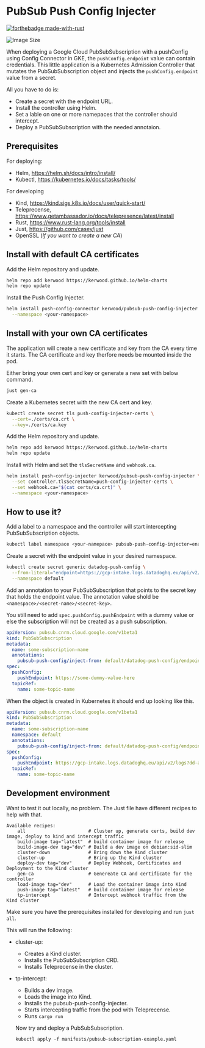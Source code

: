 # PubSub Push Config Injecter
[![forthebadge made-with-rust](http://ForTheBadge.com/images/badges/made-with-rust.svg)](https://www.rust-lang.org/)

![Image Size](https://ghcr-badge.egpl.dev/kerwood/pubsub-push-config-injecter/size?tag=latest)

When deploying a Google Cloud PubSubSubscription with a pushConfig using Config Connector in GKE, the `pushConfig.endpoint` value can contain credentials.
This little application is a Kubernetes Admission Controller that mutates the PubSubSubscription object and injects the `pushConfig.endpoint` value from a secret.

All you have to do is:
- Create a secret with the endpoint URL.
- Install the controller using Helm.
- Set a lable on one or more namepaces that the controller should intercept.
- Deploy a PubSubSubscription with the needed annotaion.

## Prerequisites

For deploying:
 - Helm, <https://helm.sh/docs/intro/install/>
 - Kubectl, <https://kubernetes.io/docs/tasks/tools/>

For developing
 - Kind, <https://kind.sigs.k8s.io/docs/user/quick-start/>
 - Teleprecense, <https://www.getambassador.io/docs/telepresence/latest/install>
 - Rust, <https://www.rust-lang.org/tools/install>
 - Just, <https://github.com/casey/just>
 - OpenSSL (*If you want to create a new CA*)


## Install with default CA certificates

Add the Helm repository and update.
```sh
helm repo add kerwood https://kerwood.github.io/helm-charts
helm repo update
```

Install the Push Config Injecter.
```sh
helm install push-config-connector kerwood/pubsub-push-config-injecter \
  --namespace <your-namespace>
```

## Install with your own CA certificates

The application will create a new certificate and key from the CA every time it starts.
The CA certificate and key therfore needs be mounted inside the pod. 

Either bring your own cert and key or generate a new set with below command.
```sh
just gen-ca
```

Create a Kubernetes secret with the new CA cert and key. 
```sh
kubectl create secret tls push-config-injecter-certs \
  --cert=./certs/ca.crt \
  --key=./certs/ca.key
```

Add the Helm repository and update.
```sh
helm repo add kerwood https://kerwood.github.io/helm-charts
helm repo update
```

Install with Helm and set the `tlsSecretName` and `webhook.ca`.
```sh
helm install push-config-injecter kerwood/pubsub-push-config-injecter \
  --set controller.tlsSecretName=push-config-injecter-certs \
  --set webhook.ca="$(cat certs/ca.crt)" \
  --namespace <your-namespace>
```

## How to use it?

Add a label to a namespace and the controller will start intercepting PubSubSubscription objects.
```sh
kubectl label namespace <your-namepace> pubsub-push-config-injecter=enabled
```

Create a secret with the endpoint value in your desired namespace.
```sh
kubectl create secret generic datadog-push-config \
  --from-literal="endpoint=https://gcp-intake.logs.datadoghq.eu/api/v2/logs?dd-api-key=xxxxxxxxxxx" \
  --namespace default
```

Add an annotation to your PubSubSubscription that points to the secret key that holds the endpoint value.
The annotation value shold be `<namespace>/<secret-name>/<secret-key>`.

You still need to add `spec.pushConfig.pushEndpoint` with a dummy value or else the subscription will not be
created as a push subscription.
```yaml
apiVersion: pubsub.cnrm.cloud.google.com/v1beta1
kind: PubSubSubscription
metadata:
  name: some-subscription-name
  annotations:
    pubsub-push-config/inject-from: default/datadog-push-config/endpoint
spec:
  pushConfig:
    pushEndpoint: https://some-dummy-value-here
  topicRef:
    name: some-topic-name
```

When the object is created in Kubernetes it should end up looking like this.
```yaml
apiVersion: pubsub.cnrm.cloud.google.com/v1beta1
kind: PubSubSubscription
metadata:
  name: some-subscription-name
  namespace: default
  annotations:
    pubsub-push-config/inject-from: default/datadog-push-config/endpoint
spec:
  pushConfig:
    pushEndpoint: https://gcp-intake.logs.datadoghq.eu/api/v2/logs?dd-api-key=xxxxxxxxxxx
  topicRef:
    name: some-topic-name
```

## Development environment
Want to test it out locally, no problem.
The Just file have different recipes to help with that.
```
Available recipes:
    all                       # Cluster up, generate certs, build dev image, deploy to kind and intercept traffic
    build-image tag="latest"  # build container image for release
    build-image-dev tag="dev" # Build a dev image on debian:sid-slim
    cluster-down              # Bring down the Kind cluster
    cluster-up                # Bring up the Kind cluster
    deploy-dev tag="dev"      # Deploy Webhook, Certificates and Deployment to the Kind cluster
    gen-ca                    # Genereate CA and certificate for the controller
    load-image tag="dev"      # Load the container image into Kind
    push-image tag="latest"   # build container image for release
    tp-intercept              # Intercept webhook traffic from the Kind cluster
```

Make sure you have the prerequisites installed for developing and run `just all`.

This will run the following:
- cluster-up:
  - Creates a Kind cluster.
  - Installs the PubSubSubscription CRD.
  - Installs Teleprecense in the cluster.
- tp-intercept:
  - Builds a dev image.
  - Loads the image into Kind.
  - Installs the pubsub-push-config-injecter.
  - Starts intercepting traffic from the pod with Teleprecense.
  - Runs `cargo run`

  Now try and deploy a PubSubSubscription.
  ```
  kubectl apply -f manifests/pubsub-subscription-example.yaml
  ```
